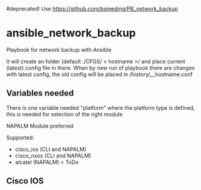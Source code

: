 #deprecated!
Use https://github.com/bsmeding/PB_network_backup

# ansible_network_backup
Playbook for network backup with Ansible

It will create an folder (default ./CFGS/ < hostname >/ and place current (latest) config file in there.
When by new run of playbook there are changes with latest config, the old config will be placed in /history/<date>_<time>_hostname.conf

Variables needed
----------------
There is one variable needed "platform"  where the platform type is defined, this is needed for selection of the right module

NAPALM Module preferred

Supported:
* cisco_ios (CLI and NAPALM)
* cisco_nxos (CLI and NAPALM)
* alcatel (NAPALM) < ToDo


Cisco IOS
-------


